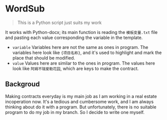 # WordSub
> This is a Python script just suits my work

It works with Python-docx; its main function is reading the ` 模板变量.txt ` file and pasting each value corresponding the variable in the template.

- `variable` Variables here are not the same as ones in program. The variables here look like `{项目名称}`, and it's used to highlight and mark the place that should be modified.
- `value` Values here are similar to the ones in program. The values here look like `阿姆不瑞爱勒花园`, which are keys to make the contract.

## Backgroud

Making contracts everyday is my main job as I am working in a real estate incoperation now. It's a tedious and cumbersome work, and I am always thinking about do it with a program. But unfortunately, there is no suitable program to do my job in my branch. So I decide to write one myself.
